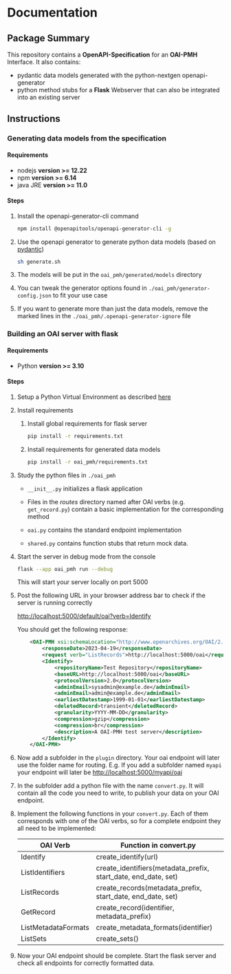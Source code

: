 # Documentation

## Package Summary

This repository contains a **OpenAPI-Specification** for an **OAI-PMH** Interface.
It also contains:

* pydantic data models generated with the python-nextgen openapi-generator
* python method stubs for a **Flask** Webserver that can also be integrated into an existing server

## Instructions

### Generating data models from the specification

#### Requirements

* nodejs **version >= 12.22**
* npm **version >= 6.14**
* java JRE **version >= 11.0**

#### Steps

1. Install the openapi-generator-cli command

    ```bash
    npm install @openapitools/openapi-generator-cli -g
    ```
    
1. Use the openapi generator to generate python data models (based on [pydantic](https://docs.pydantic.dev/))

    ```bash
    sh generate.sh
    ```

1. The models will be put in the `oai_pmh/generated/models` directory

1. You can tweak the generator options found in `./oai_pmh/generator-config.json` to fit your use case

1. If you want to generate more than just the data models, remove the marked lines in the `./oai_pmh/.openapi-generator-ignore` file

### Building an OAI server with flask

#### Requirements

* Python **version >= 3.10**

#### Steps
1. Setup a Python Virtual Environment as described [here](https://docs.python.org/3/library/venv.html)

1. Install requirements

    1. Install global requirements for flask server

        ```bash
        pip install -r requirements.txt
        ```

    1. Install requirements for generated data models

        ```bash
        pip install -r oai_pmh/requirements.txt
        ```

1. Study the python files in `./oai_pmh`

    * `__init__.py` initializes a flask application

    * Files in the *routes* directory named after OAI verbs (e.g. `get_record.py`) contain a basic implementation for the corresponding method

    * `oai.py` contains the standard endpoint implementation

    * `shared.py` contains function stubs that return mock data.

1. Start the server in debug mode from the console

    ```bash
    flask --app oai_pmh run --debug
    ```

    This will start your server locally on port 5000

1. Post the following URL in your browser address bar to check if the server is running correctly

    [http://localhost:5000/default/oai?verb=Identify](http://localhost:5000/default/oai?verb=Identify)

    You should get the following response:

    ```xml
        <OAI-PMH xsi:schemaLocation="http://www.openarchives.org/OAI/2.0/ http://www.openarchives.org/OAI/2.0/OAI-PMH.xsd">
            <responseDate>2023-04-19</responseDate>
            <request verb="ListRecords">http://localhost:5000/oai</request>
            <Identify>
                <repositoryName>Test Repository</repositoryName>
                <baseURL>http://localhost:5000/oai</baseURL>
                <protocolVersion>2.0</protocolVersion>
                <adminEmail>sysadmin@example.de</adminEmail>
                <adminEmail>admin@example.de</adminEmail>
                <earliestDatestamp>1999-01-01</earliestDatestamp>
                <deletedRecord>transient</deletedRecord>
                <granularity>YYYY-MM-DD</granularity>
                <compression>gzip</compression>
                <compression>br</compression>
                <description>A OAI-PMH test server</description>
            </Identify>
        </OAI-PMH>
    ```


1. Now add a subfolder in the `plugin` directory.
Your oai endpoint will later use the folder name for routing.
E.g. If you add a subfolder named `myapi` your endpoint will later be [http://localhost:5000/myapi/oai](http://localhost:5000/myapi/oai)

1. In the subfolder add a python file with the name `convert.py`.
It will contain all the code you need to write, to publish your data on your OAI endpoint.

1. Implement the following functions in your `convert.py`.
Each of them corresponds with one of the OAI verbs, so for a complete endpoint they all need to be implemented:

    | OAI Verb | Function in convert.py |
    |-------|----------------------------|
    | Identify | create_identify(url) |
    | ListIdentifiers | create_identifiers(metadata_prefix, start_date, end_date, set) |
    | ListRecords | create_records(metadata_prefix, start_date, end_date, set) |
    | GetRecord | create_record(identifier, metadata_prefix) |
    | ListMetadataFormats | create_metadata_formats(identifier) |
    | ListSets | create_sets() |

1. Now your OAI endpoint should be complete.
Start the flask server and check all endpoints for correctly formatted data.